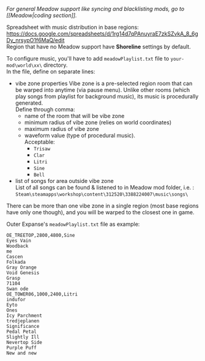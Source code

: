 *For general Meadow support like syncing and blacklisting mods, go to [[Meadow|coding section]].*

Spreadsheet with music distribution in base regions:  
https://docs.google.com/spreadsheets/d/1rg14d7qPAnuyraE7zkSZvkA_8_6gDy_nrsypO1f6MaQ/edit  
Region that have no Meadow support have **Shoreline** settings by default.

To configure music, you'll have to add `meadowPlaylist.txt` file to `your-mod\world\xx\` directory.  
In the file, define on separate lines:
- vibe zone properties
	Vibe zone is a pre-selected region room that can be warped into anytime (via pause menu). Unlike other rooms (which play songs from playlist for background music), its music is procedurally generated.  
	Define through comma:
	- name of the room that will be vibe zone   
	- minimum radius of vibe zone (relies on world coordinates)
	- maximum radius of vibe zone
	- waveform value (type of procedural music).  
	   Acceptable:
		 - `Trisaw`
		 - `Clar`
		 - `Litri`
		 - `Sine`
		 - `Bell`
- list of songs for area outside vibe zone  
List of all songs can be found & listened to in Meadow mod folder, i.e. :  
`Steam\steamapps\workshop\content\312520\3388224007\music\songs\`

There can be more than one vibe zone in a single region (most base regions have only one though), and you will be warped to the closest one in game.

Outer Expanse's `meadowPlaylist.txt` file as example:
```
OE_TREETOP,2800,4800,Sine
Eyes Vain
Woodback
me
Cascen
Folkada
Gray Orange
Void Genesis
Grasp
71104
Swan ode
OE_TOWER06,1000,2400,Litri
indufor
Eyto
Ones
Icy Parchment
tredjeplanen
Significance
Pedal Petal
Slightly Ill
Nevertop Side
Purple Puff
New and new
```